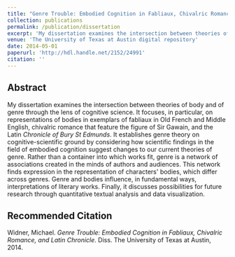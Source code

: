 ```yaml
---
title: "Genre Trouble: Embodied Cognition in Fabliaux, Chivalric Romance, and Latin Chronicle"
collection: publications
permalink: /publication/dissertation
excerpt: 'My dissertation examines the intersection between theories of body and of genre through the lens of cognitive science. It focuses, in particular, on representations of bodies in exemplars of fabliaux in Old French and Middle English, chivalric romance that feature the figure of Sir Gawain, and the Latin _Chronicle of Bury St Edmunds_.'
venue: 'The University of Texas at Austin digital repository'
date: 2014-05-01
paperurl: 'http://hdl.handle.net/2152/24991'
citation: ''
---
```

Abstract
------
My dissertation examines the intersection between theories of body and of genre through the lens of cognitive science. It focuses, in particular, on representations of bodies in exemplars of fabliaux in Old French and Middle English, chivalric romance that feature the figure of Sir Gawain, and the Latin _Chronicle of Bury St Edmunds_. It establishes genre theory on cognitive-scientific ground by considering how scientific findings in the field of embodied cognition suggest changes to our current theories of genre. Rather than a container into which works fit, genre is a network of associations created in the minds of authors and audiences. This network finds expression in the representation of characters' bodies, which differ across genres. Genre and bodies influence, in fundamental ways, interpretations of literary works. Finally, it discusses possibilities for future research through quantitative textual analysis and data visualization.

Recommended Citation
------
Widner, Michael. _Genre Trouble: Embodied Cognition in Fabliaux, Chivalric Romance, and Latin Chronicle_. Diss. The University of Texas at Austin, 2014.